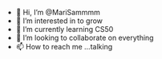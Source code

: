 - 👋 Hi, I’m @MariSammmm
- 👀 I’m interested in to grow
- 🌱 I’m currently learning CS50
- 💞️ I’m looking to collaborate on everything
- 📫 How to reach me ...talking

<!---
MariSammmm/MariSammmm is a ✨ special ✨ repository because its `README.md` (this file) appears on your GitHub profile.
You can click the Preview link to take a look at your changes.
--->
